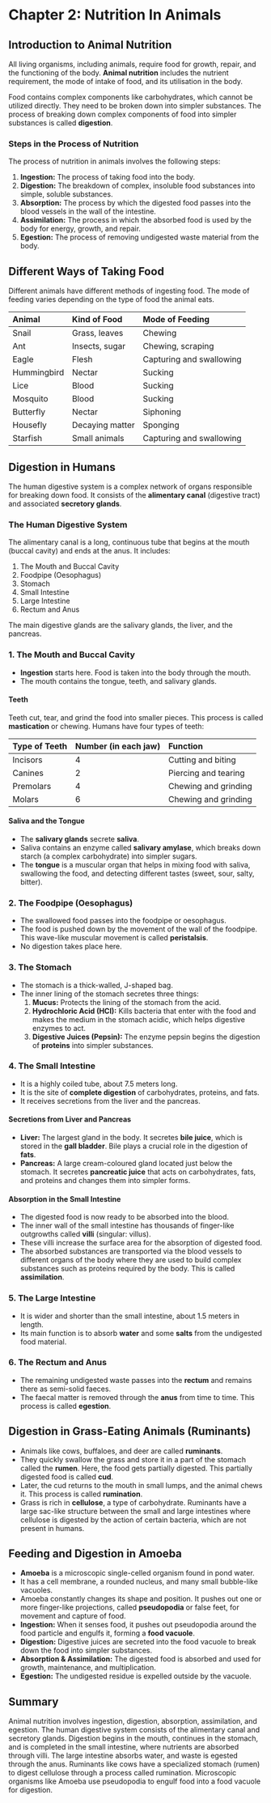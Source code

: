 # Chapter 2: Nutrition In Animals

## Introduction to Animal Nutrition

All living organisms, including animals, require food for growth, repair, and the functioning of the body. **Animal nutrition** includes the nutrient requirement, the mode of intake of food, and its utilisation in the body.

Food contains complex components like carbohydrates, which cannot be utilized directly. They need to be broken down into simpler substances. The process of breaking down complex components of food into simpler substances is called **digestion**.

### Steps in the Process of Nutrition

The process of nutrition in animals involves the following steps:

1.  **Ingestion:** The process of taking food into the body.
2.  **Digestion:** The breakdown of complex, insoluble food substances into simple, soluble substances.
3.  **Absorption:** The process by which the digested food passes into the blood vessels in the wall of the intestine.
4.  **Assimilation:** The process in which the absorbed food is used by the body for energy, growth, and repair.
5.  **Egestion:** The process of removing undigested waste material from the body.

## Different Ways of Taking Food

Different animals have different methods of ingesting food. The mode of feeding varies depending on the type of food the animal eats.

| Animal | Kind of Food | Mode of Feeding |
| :--- | :--- | :--- |
| Snail | Grass, leaves | Chewing |
| Ant | Insects, sugar | Chewing, scraping |
| Eagle | Flesh | Capturing and swallowing |
| Hummingbird | Nectar | Sucking |
| Lice | Blood | Sucking |
| Mosquito | Blood | Sucking |
| Butterfly | Nectar | Siphoning |
| Housefly | Decaying matter | Sponging |
| Starfish | Small animals | Capturing and swallowing |

## Digestion in Humans

The human digestive system is a complex network of organs responsible for breaking down food. It consists of the **alimentary canal** (digestive tract) and associated **secretory glands**.

### The Human Digestive System

The alimentary canal is a long, continuous tube that begins at the mouth (buccal cavity) and ends at the anus. It includes:
1.  The Mouth and Buccal Cavity
2.  Foodpipe (Oesophagus)
3.  Stomach
4.  Small Intestine
5.  Large Intestine
6.  Rectum and Anus

The main digestive glands are the salivary glands, the liver, and the pancreas.

### 1. The Mouth and Buccal Cavity

*   **Ingestion** starts here. Food is taken into the body through the mouth.
*   The mouth contains the tongue, teeth, and salivary glands.

#### Teeth
Teeth cut, tear, and grind the food into smaller pieces. This process is called **mastication** or chewing. Humans have four types of teeth:

| Type of Teeth | Number (in each jaw) | Function |
| :--- | :--- | :--- |
| Incisors | 4 | Cutting and biting |
| Canines | 2 | Piercing and tearing |
| Premolars | 4 | Chewing and grinding |
| Molars | 6 | Chewing and grinding |

#### Saliva and the Tongue
*   The **salivary glands** secrete **saliva**.
*   Saliva contains an enzyme called **salivary amylase**, which breaks down starch (a complex carbohydrate) into simpler sugars.
*   The **tongue** is a muscular organ that helps in mixing food with saliva, swallowing the food, and detecting different tastes (sweet, sour, salty, bitter).

### 2. The Foodpipe (Oesophagus)

*   The swallowed food passes into the foodpipe or oesophagus.
*   The food is pushed down by the movement of the wall of the foodpipe. This wave-like muscular movement is called **peristalsis**.
*   No digestion takes place here.

### 3. The Stomach

*   The stomach is a thick-walled, J-shaped bag.
*   The inner lining of the stomach secretes three things:
    1.  **Mucus:** Protects the lining of the stomach from the acid.
    2.  **Hydrochloric Acid (HCl):** Kills bacteria that enter with the food and makes the medium in the stomach acidic, which helps digestive enzymes to act.
    3.  **Digestive Juices (Pepsin):** The enzyme pepsin begins the digestion of **proteins** into simpler substances.

### 4. The Small Intestine

*   It is a highly coiled tube, about 7.5 meters long.
*   It is the site of **complete digestion** of carbohydrates, proteins, and fats.
*   It receives secretions from the liver and the pancreas.

#### Secretions from Liver and Pancreas
*   **Liver:** The largest gland in the body. It secretes **bile juice**, which is stored in the **gall bladder**. Bile plays a crucial role in the digestion of **fats**.
*   **Pancreas:** A large cream-coloured gland located just below the stomach. It secretes **pancreatic juice** that acts on carbohydrates, fats, and proteins and changes them into simpler forms.

#### Absorption in the Small Intestine
*   The digested food is now ready to be absorbed into the blood.
*   The inner wall of the small intestine has thousands of finger-like outgrowths called **villi** (singular: villus).
*   These villi increase the surface area for the absorption of digested food.
*   The absorbed substances are transported via the blood vessels to different organs of the body where they are used to build complex substances such as proteins required by the body. This is called **assimilation**.

### 5. The Large Intestine

*   It is wider and shorter than the small intestine, about 1.5 meters in length.
*   Its main function is to absorb **water** and some **salts** from the undigested food material.

### 6. The Rectum and Anus

*   The remaining undigested waste passes into the **rectum** and remains there as semi-solid faeces.
*   The faecal matter is removed through the **anus** from time to time. This process is called **egestion**.

## Digestion in Grass-Eating Animals (Ruminants)

*   Animals like cows, buffaloes, and deer are called **ruminants**.
*   They quickly swallow the grass and store it in a part of the stomach called the **rumen**. Here, the food gets partially digested. This partially digested food is called **cud**.
*   Later, the cud returns to the mouth in small lumps, and the animal chews it. This process is called **rumination**.
*   Grass is rich in **cellulose**, a type of carbohydrate. Ruminants have a large sac-like structure between the small and large intestines where cellulose is digested by the action of certain bacteria, which are not present in humans.

## Feeding and Digestion in Amoeba

*   **Amoeba** is a microscopic single-celled organism found in pond water.
*   It has a cell membrane, a rounded nucleus, and many small bubble-like vacuoles.
*   Amoeba constantly changes its shape and position. It pushes out one or more finger-like projections, called **pseudopodia** or false feet, for movement and capture of food.
*   **Ingestion:** When it senses food, it pushes out pseudopodia around the food particle and engulfs it, forming a **food vacuole**.
*   **Digestion:** Digestive juices are secreted into the food vacuole to break down the food into simpler substances.
*   **Absorption & Assimilation:** The digested food is absorbed and used for growth, maintenance, and multiplication.
*   **Egestion:** The undigested residue is expelled outside by the vacuole.

## Summary

Animal nutrition involves ingestion, digestion, absorption, assimilation, and egestion. The human digestive system consists of the alimentary canal and secretory glands. Digestion begins in the mouth, continues in the stomach, and is completed in the small intestine, where nutrients are absorbed through villi. The large intestine absorbs water, and waste is egested through the anus. Ruminants like cows have a specialized stomach (rumen) to digest cellulose through a process called rumination. Microscopic organisms like Amoeba use pseudopodia to engulf food into a food vacuole for digestion.